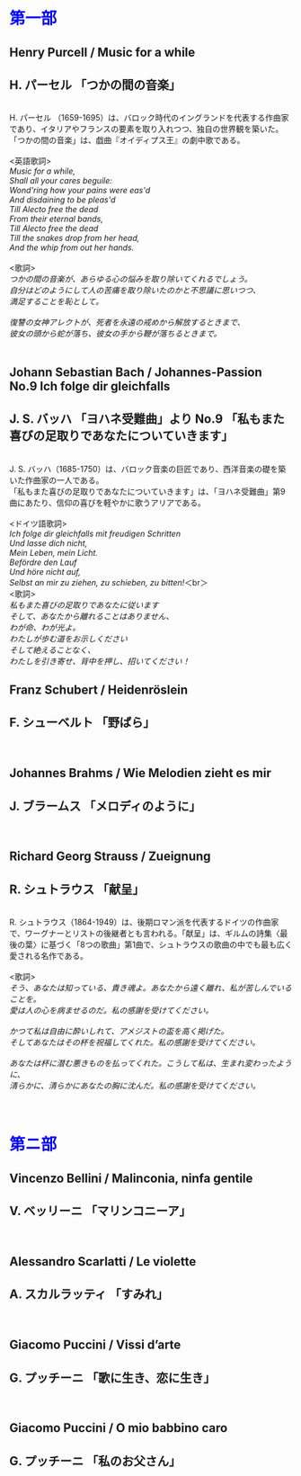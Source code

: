 <h1><span style="color: blue;">第一部</span></h1>
<h2>Henry Purcell / Music for a while</h2>
<h2>H. パーセル 「つかの間の音楽」</h2>
<br>
H. パーセル （1659-1695）は、バロック時代のイングランドを代表する作曲家であり、イタリアやフランスの要素を取り入れつつ、独自の世界観を築いた。<br>
「つかの間の音楽」は、戯曲『オイディプス王』の劇中歌である。
<br><br>
<英語歌詞><br>
<i>Music for a while,<br>
Shall all your cares beguile:<br>
Wond'ring how your pains were eas'd<br>
And disdaining to be pleas'd<br>
Till Alecto free the dead<br>
From their eternal bands,  <br>
Till Alecto free the dead<br>
Till the snakes drop from her head, <br>
And the whip from out her hands. </i><br>
<br>
<歌詞><br>
<i>つかの間の音楽が、あらゆる心の悩みを取り除いてくれるでしょう。<br>
自分はどのようにして人の苦痛を取り除いたのかと不思議に思いつつ、<br>
満足することを恥として。<br>
<br>
復讐の女神アレクトが、死者を永遠の戒めから解放するときまで、<br>
彼女の頭から蛇が落ち、彼女の手から鞭が落ちるときまで。</i><br>
<br>

<h2>Johann Sebastian Bach / Johannes-Passion No.9 Ich folge dir gleichfalls</h2>
<h2>J. S. バッハ 「ヨハネ受難曲」より No.9 「私もまた喜びの足取りであなたについていきます」</h2><br>
J. S. バッハ（1685-1750）は、バロック音楽の巨匠であり、西洋音楽の礎を築いた作曲家の一人である。<br>
「私もまた喜びの足取りであなたについていきます」は、「ヨハネ受難曲」第9曲にあたり、信仰の喜びを軽やかに歌うアリアである。
<br><br>
<ドイツ語歌詞><br>
<i>Ich folge dir gleichfalls mit freudigen Schritten<br>
Und lasse dich nicht,<br>
Mein Leben, mein Licht.<br>
Befördre den Lauf<br>
Und höre nicht auf,<br>
Selbst an mir zu ziehen, zu schieben, zu bitten!</i>＜br＞
<br>
<歌詞><br>
<i>私もまた喜びの足取りであなたに従います<br>
そして、あなたから離れることはありません、<br>
わが命、わが光よ。<br>
わたしが歩む道をお示しください<br>
そして絶えることなく、<br>
わたしを引き寄せ、背中を押し、招いてください！</i><br>

<h2>Franz Schubert / Heidenröslein</h2>
<h2>F. シューベルト 「野ばら」</h2>
<br>

<h2>Johannes Brahms / Wie Melodien zieht es mir</h2>
<h2>J. ブラームス  「メロディのように」</h2>
<br>

<h2>Richard Georg Strauss / Zueignung</h2>
<h2>R. シュトラウス 「献呈」</h2>
<br>
R. シュトラウス（1864-1949）は、後期ロマン派を代表するドイツの作曲家で、ワーグナーとリストの後継者とも言われる。「献呈」は、ギルムの詩集〈最後の葉〉に基づく「8つの歌曲」第1曲で、シュトラウスの歌曲の中でも最も広く愛される名作である。<br><br>
<歌詞></歌詞><br>
<i>そう、あなたは知っている、貴き魂よ。あなたから遠く離れ、私が苦しんでいることを。<br>
愛は人の心を病ませるのだ。私の感謝を受けてください。<br>
<br>
かつて私は自由に酔いしれて、アメジストの盃を高く掲げた。<br>
そしてあなたはその杯を祝福してくれた。私の感謝を受けてください。<br>
<br>
あなたは杯に潜む悪きものを払ってくれた。こうして私は、生まれ変わったように、<br>
清らかに、清らかにあなたの胸に沈んだ。私の感謝を受けてください。</i><br>
<br>
<br>

<h1><span style="color: blue;">第ニ部</span></h1>

<h2>Vincenzo Bellini / Malinconia, ninfa gentile</h2>
<h2>V. ベッリーニ 「マリンコニーア」</h2>
<br>

<h2>Alessandro Scarlatti / Le violette</h2>
<h2>A. スカルラッティ 「すみれ」</h2>
<br>

<h2>Giacomo Puccini / Vissi d’arte</h2>
<h2>G. プッチーニ 「歌に生き、恋に生き」</h2>
<br>

<h2>Giacomo Puccini / O mio babbino caro</h2>
<h2>G. プッチーニ 「私のお父さん」</h2>
<br>

